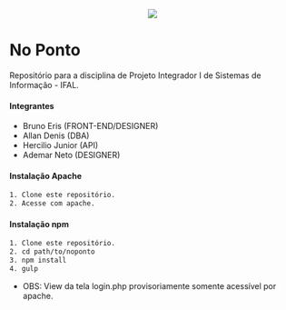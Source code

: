 <p align="center">
  <a href="#">
    <img src="http://imageshack.com/a/img901/1491/hu6edz.png">
  </a>
</p>

# No Ponto
Repositório para a disciplina de Projeto Integrador I de Sistemas de Informação - IFAL.

#### Integrantes

* Bruno Eris (FRONT-END/DESIGNER)
* Allan Denis (DBA)
* Hercilio Junior (API)
* Ademar Neto (DESIGNER)

#### Instalação Apache
```sh
1. Clone este repositório.
2. Acesse com apache.
```
#### Instalação npm
```sh
1. Clone este repositório.
2. cd path/to/noponto
3. npm install
4. gulp
```

* OBS: View da tela login.php provisoriamente somente acessível por apache.

